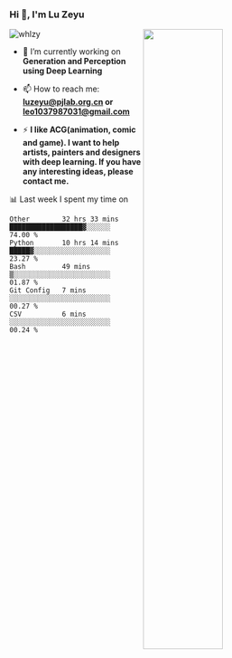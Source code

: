 ### Hi 👋, I'm Lu Zeyu

<img src="https://komarev.com/ghpvc/?username=whlzy&label=Profile%20views&color=0e75b6&style=flat" alt="whlzy" />
<img align="right" width="53%" src="https://github-readme-stats.vercel.app/api?username=whlzy&show_icons=true">

- 🔭 I’m currently working on **Generation and Perception using Deep Learning**

- 📫 How to reach me: **luzeyu@pjlab.org.cn or leo1037987031@gmail.com**

- ⚡ **I like ACG(animation, comic and game). I want to help artists, painters and designers with deep learning. If you have any interesting ideas, please contact me.**

📊 Last week I spent my time on

<!--START_SECTION:waka-->

```text
Other        32 hrs 33 mins  ██████████████████▓░░░░░░   74.00 %
Python       10 hrs 14 mins  █████▓░░░░░░░░░░░░░░░░░░░   23.27 %
Bash         49 mins         ▒░░░░░░░░░░░░░░░░░░░░░░░░   01.87 %
Git Config   7 mins          ░░░░░░░░░░░░░░░░░░░░░░░░░   00.27 %
CSV          6 mins          ░░░░░░░░░░░░░░░░░░░░░░░░░   00.24 %
```

<!--END_SECTION:waka-->

